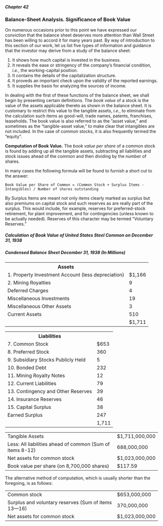 ##### Chapter 42

### Balance-Sheet Analysis. Significance of Book Value

On numerous occasions prior to this point we have expressed our conviction that the balance sheet deserves more attention than Wall Street has been willing to accord it for many years past. By way of introduction to this section of our work, let us list five types of information and guidance that the investor may derive from a study of the balance sheet:

1. It shows how much capital is invested in the business.
2. It reveals the ease or stringency of the company’s financial condition, *i.e.*, the working-capital position.
3. It contains the details of the capitalization structure.
4. It proveds an important check upon the validity of the reported earnings.
5. It supplies the basis for analyzing the sources of income.

In dealing with the first of these functions of the balance sheet, we shall begin by presenting certain definitions. The *book value* of a stock is the value of the assets applicable thereto as shown in the balance sheet. It is customary to restrict this value to the tangible assets, *i.e.*, to eliminate from the calculation such items as good-will, trade names, patents, franchises, leaseholds. The book value is also referred to as the ”asset value,” and sometimes as the “tangible-asset value,” to make clear that intangibles are not included. In the case of common stocks, it is also frequently termed the “equity”.

**Computation of Book Value.** The *book value per share* of a common stock is found by adding up all the tangible assets, subtracting all liabilities and stock issues ahead of the common and then dividing by the number of shares.

In many cases the following formula will be found to furnish a short cut to the answer:

```
Book Value per Share of Common = (Common Stock + Surplus Items - Intangibles) / Number of shares outstanding
```

By Surplus Items are meant not only items clearly marked as surplus but also premiums on capital stock and such reserves as are really part of the surplus. This would include, for example, reserves for preferred-stock retirement, for plant improvement, and for contingencies (unless known to be actually needed). Reserves of this character may be termed “Voluntary Reserves.”

##### Calculation of Book Value of United States Steel Common on December 31, 1938

##### Condensed Balance Sheet December 31, 1938 (In Millions)

<table>
  <tr>
    <th>Assets</th>
    <th>&nbsp;</th>
  </tr>
  <tr>
    <td>1. Property Investment Account (less depreciation)</td>
    <td>$1,166</td>
  </tr>
  <tr>
    <td>2. Mining Royalties</td>
    <td>9</td>
  </tr>
  <tr>
    <td>Deferred Charges</td>
    <td>4</td>
  </tr>
  <tr>
    <td>Miscellaneous Investments</td>
    <td>19</td>
  </tr>
  <tr>
    <td>Miscellaneous Other Assets</td>
    <td>3</td>
  </tr>
  <tr>
    <td>Current Assets</td>
    <td>510</td>
  </tr>
  <tr>
    <td>&nbsp;</td>
    <td>$1,711</td>
  </tr>
</table>

<table>
  <tr>
    <th>Liabilities</th>
    <th>&nbsp;</th>
  </tr>
  <tr>
    <td>7. Common Stock</td>
    <td>$653</td>
  </tr>
  <tr>
    <td>8. Preferred Stock</td>
    <td>360</td>
  </tr>
  <tr>
    <td>9. Subsidiary Stocks Publicly Held</td>
    <td>5</td>
  </tr>
  <tr>
    <td>10. Bonded Debt</td>
    <td>232</td>
  </tr>
  <tr>
    <td>11. Mining Royalty Notes</td>
    <td>12</td>
  </tr>
  <tr>
    <td>12. Current Liabilities</td>
    <td>79</td>
  </tr>
  <tr>
    <td>13. Contingency and Other Reserves</td>
    <td>39</td>
  </tr>
  <tr>
    <td>14. Insurance Reserves</td>
    <td>46</td>
  </tr>
  <tr>
    <td>15. Capital Surplus</td>
    <td>38</td>
  </tr>
  <tr>
    <td>Earned Surplus</td>
    <td>247</td>
  </tr>
  <tr>
    <td>&nbsp;</td>
    <td>1,711</td>
  </tr>
</table>

<table>
  <tr>
    <td>Tangible Assets</td>
    <td>$1,711,000,000</td>
  </tr>
  <tr>
    <td>Less: All liabilities ahead of common (Sum of items 8-12)</td>
    <td>688,000,000</td>
  </tr>
  <tr>
    <td>Net assets for common stock</td>
    <td>$1,023,000,000</td>
  </tr>
  <tr>
    <td>Book value per share (on 8,700,000 shares)</td>
    <td>$117.59</td>
  </tr>
</table>

The alternative method of computation, which is usually shorter than the foregoing, is as follows:

<table>
  <tr>
    <td>Common stock</td>
    <td>$653,000,000</td>
  </tr>
  <tr>
    <td>Surplus and voluntary reserves (Sum of items 13—16)</td>
    <td>370,000,000</td>
  </tr>
  <tr>
    <td>Net assets for common stock</td>
    <td>$1,023,000,000</td>
  </tr>
</table>


